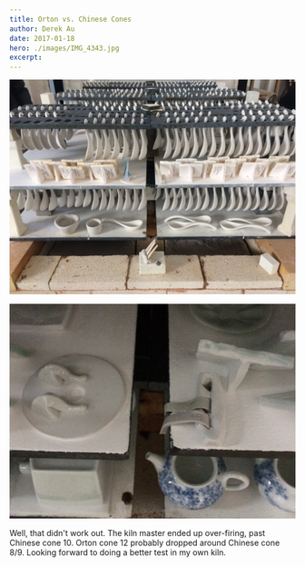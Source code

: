 ```yaml
---
title: Orton vs. Chinese Cones
author: Derek Au
date: 2017-01-18
hero: ./images/IMG_4343.jpg
excerpt: 
---
```


![](./images/IMG_4343.jpg)

![](./images/IMG_4390.jpg)

Well, that didn't work out. The kiln master ended up over-firing, past Chinese cone 10. Orton cone 12 probably dropped around Chinese cone 8/9. Looking forward to doing a better test in my own kiln.
